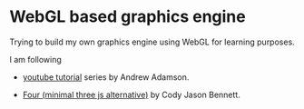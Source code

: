 # WebGL based graphics engine

Trying to build my own graphics engine using WebGL for learning purposes.

I am following

- [youtube tutorial](https://www.youtube.com/watch?v=-T6EbWCq99c&list=PLPbmjY2NVO_X1U1JzLxLDdRn4NmtxyQQo) series by Andrew Adamson.

- [Four (minimal three js alternative)](https://github.com/CodyJasonBennett/four) by Cody Jason Bennett.
